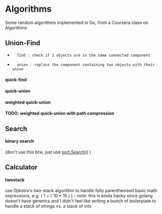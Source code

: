 # Algorithms
Some random algorithms implemented in Go, from a Coursera class on Algorithms

## Union-Find
*       find : check if 2 objects are in the same connected component
*       union : replace the component containing two objects with their union

#### quick-find
#### quick-union
#### weighted quick-union
#### TODO: weighted quick-union with path compression

## Search
#### binary search
(don't use this btw, just use <a href="http://golang.org/pkg/sort/#Search" target="_blank">sort.Search()</a> )

## Calculator
#### twostack
use Djikstra's two-stack algorithm to handle fully parenthesised basic math expressions, e.g.  ( 1 + ( 10 * 15 ) ) - note: this is kinda hacky since golang doesn't have generics and I didn't feel like writing a bunch of boilerplate to handle a stack of strings vs. a stack of ints
